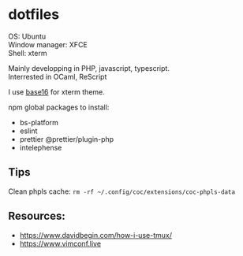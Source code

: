 # dotfiles

OS: Ubuntu  
Window manager: XFCE  
Shell: xterm

Mainly developping in PHP, javascript, typescript.  
Interrested in OCaml, ReScript

I use [base16](https://github.com/afq984/base16-xfce4-terminal) for xterm theme.

npm global packages to install:

- bs-platform
- eslint
- prettier @prettier/plugin-php
- intelephense

## Tips
Clean phpls cache: `rm -rf ~/.config/coc/extensions/coc-phpls-data`

## Resources:

- https://www.davidbegin.com/how-i-use-tmux/
- https://www.vimconf.live
